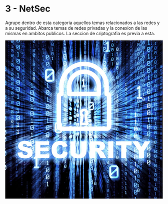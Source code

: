 # 3 - NetSec

Agrupe dentro de esta categoria aquellos temas relacionados a las redes y a su seguridad. Abarca temas de redes privadas y la conexion de las mismas en ambitos publicos. La seccion de criptografia es previa a esta.

![](../.gitbook/assets/imagen%20%2825%29.png)

